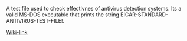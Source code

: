 A test file used to check effectivnes of antivirus detection systems.
Its a valid MS-DOS executable that prints the string EICAR-STANDARD-ANTIVIRUS-TEST-FILE!.

[Wiki-link](https://en.wikipedia.org/wiki/EICAR_test_file)
